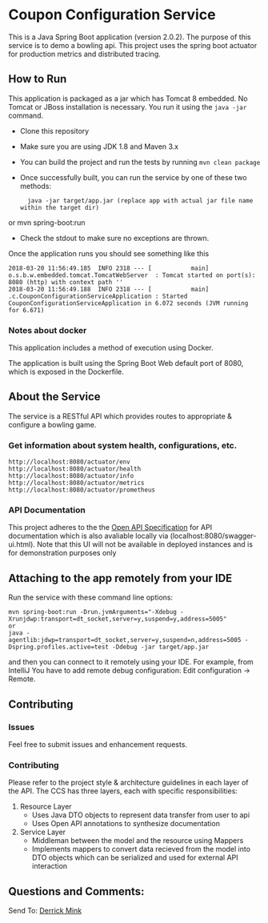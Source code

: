 # Coupon Configuration Service

This is a Java Spring Boot application (version 2.0.2). The purpose of this service is to demo a bowling api. This project uses the spring boot actuator for production metrics and distributed tracing.

## How to Run

This application is packaged as a jar which has Tomcat 8 embedded. No Tomcat or JBoss installation is necessary. You run it using the ```java -jar``` command.

* Clone this repository 
* Make sure you are using JDK 1.8 and Maven 3.x
* You can build the project and run the tests by running ```mvn clean package```
* Once successfully built, you can run the service by one of these two methods:

        java -jar target/app.jar (replace app with actual jar file name within the target dir)
or
        mvn spring-boot:run
        
* Check the stdout to make sure no exceptions are thrown. 

Once the application runs you should see something like this

```
2018-03-20 11:56:49.185  INFO 2318 --- [           main] o.s.b.w.embedded.tomcat.TomcatWebServer  : Tomcat started on port(s): 8080 (http) with context path ''
2018-03-20 11:56:49.188  INFO 2318 --- [           main] .c.CouponConfigurationServiceApplication : Started CouponConfigurationServiceApplication in 6.072 seconds (JVM running for 6.671)
```

### Notes about docker

This application includes a method of execution using Docker. 

The application is built using the Spring Boot Web default port of 8080, which is exposed in the Dockerfile.

## About the Service

The service is a RESTful API which provides routes to appropriate & configure a bowling game. 

### Get information about system health, configurations, etc.

```
http://localhost:8080/actuator/env
http://localhost:8080/actuator/health
http://localhost:8080/actuator/info
http://localhost:8080/actuator/metrics
http://localhost:8080/actuator/prometheus
```

### API Documentation

This project adheres to the  the [Open API Specification](https://www.openapis.org/) for API documentation which is also avaliable locally via (localhost:8080/swagger-ui.html). Note that this UI will not be available in deployed instances and is for demonstration purposes only 

## Attaching to the app remotely from your IDE

Run the service with these command line options:

```
mvn spring-boot:run -Drun.jvmArguments="-Xdebug -Xrunjdwp:transport=dt_socket,server=y,suspend=y,address=5005"
or
java -agentlib:jdwp=transport=dt_socket,server=y,suspend=n,address=5005 -Dspring.profiles.active=test -Ddebug -jar target/app.jar
```
and then you can connect to it remotely using your IDE. For example, from IntelliJ You have to add remote debug configuration: Edit configuration -> Remote.

## Contributing

### Issues 

Feel free to submit issues and enhancement requests. 

### Contributing

Please refer to the project style & architecture guidelines in each layer of the API. The CCS has three layers, each with 
specific responsibilities:

1. Resource Layer
    - Uses Java DTO objects to represent data transfer from user to api 
    - Uses Open API annotations to synthesize documentation
2. Service Layer     
    - Middleman between the model and the resource using Mappers
    - Implements mappers to convert data recieved from the model into DTO objects which can be serialized and used for 
    external API interaction

## Questions and Comments: 

Send To: [Derrick Mink](derrick.mink@gmail.com) 





